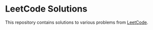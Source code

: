 
# LeetCode Solutions

This repository contains  solutions to various problems from [LeetCode](https://leetcode.com/u/sfirdous0404/). 
